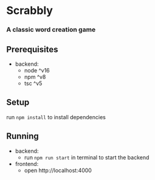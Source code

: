 # Scrabbly

### A classic word creation game

## Prerequisites

- backend:
  - node ^v16
  - npm ^v8
  - tsc ^v5

## Setup

run `npm install` to install dependencies

## Running

- backend:
  - run `npm run start` in terminal to start the backend
- frontend:
  - open http://localhost:4000

